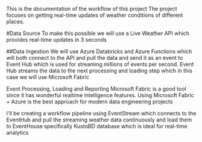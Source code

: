 This is the documentation of the workflow of this project
The project focuses on getting real-time updates of weather conditions of different places.

#Data Source
To make this possible we will use a Live Weather API which provides real-time updates in 3 seconds

##Data Ingestion
We will use Azure Databricks and Azure Functions which will both connect to the API and pull the data and send it as an event to Event Hub which is used for streaming millions of events per second.
Event Hub streams the data to the next processing and loading step which in this case we will use Microsoft Fabric

Event Processing, Loading and Reporting
Microsoft Fabric is a good tool since it has wonderful realtime intelligence features. Using Microsoft Fabric + Azure is the best approach for modern data engineering projects

I'll be creating a workflow pipeline using EventStream which connects to the EventHub and pull the streaming weather data continuously and load them to EventHouse specifically KustoBD database which is ideal for real-time analytics
